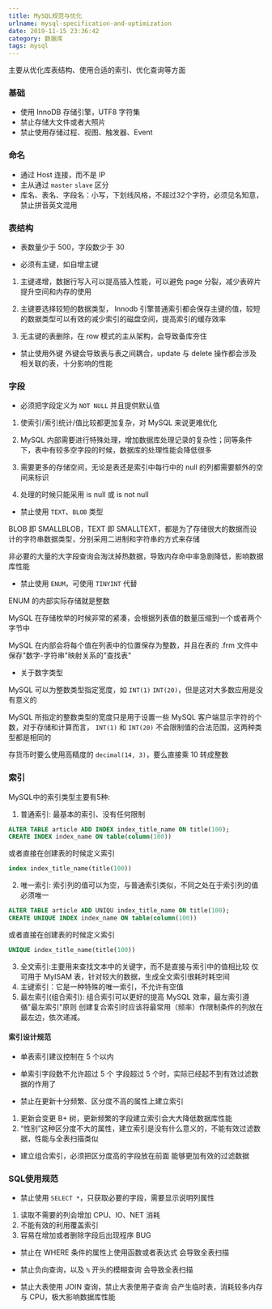```yaml
---
title: MySQL规范与优化
urlname: mysql-specification-and-optimization
date: 2019-11-15 23:36:42
category: 数据库
tags: mysql
---
```


主要从优化库表结构、使用合适的索引、优化查询等方面

<!-- more -->

### 基础

- 使用 InnoDB 存储引擎，UTF8 字符集
- 禁止存储大文件或者大照片
- 禁止使用存储过程、视图、触发器、Event

### 命名

- 通过 Host 连接，而不是 IP
- 主从通过 `master` `slave` 区分
- 库名、表名、字段名：小写，下划线风格，不超过32个字符，必须见名知意，禁止拼音英文混用

### 表结构

- 表数量少于 500，字段数少于 30

- 必须有主键，如自增主键
 1. 主键递增，数据行写入可以提高插入性能，可以避免 page 分裂，减少表碎片提升空间和内存的使用
 
 2. 主键要选择较短的数据类型， Innodb 引擎普通索引都会保存主键的值，较短的数据类型可以有效的减少索引的磁盘空间，提高索引的缓存效率
 3. 无主键的表删除，在 row 模式的主从架构，会导致备库夯住

- 禁止使用外键
 外键会导致表与表之间耦合，update 与 delete 操作都会涉及相关联的表，十分影响的性能

### 字段

- 必须把字段定义为 `NOT NULL` 并且提供默认值
 1. 使索引/索引统计/值比较都更加复杂，对 MySQL 来说更难优化
 
 2. MySQL 内部需要进行特殊处理，增加数据库处理记录的复杂性；同等条件下，表中有较多空字段的时候，数据库的处理性能会降低很多
 3. 需要更多的存储空间，无论是表还是索引中每行中的 null 的列都需要额外的空间来标识
 4. 处理的时候只能采用 is null 或 is not null

- 禁止使用 `TEXT`、`BLOB` 类型

BLOB 即 SMALLBLOB，TEXT 即 SMALLTEXT，都是为了存储很大的数据而设计的字符串数据类型，分别采用二进制和字符串的方式来存储

非必要的大量的大字段查询会淘汰掉热数据，导致内存命中率急剧降低，影响数据库性能

- 禁止使用 `ENUM`，可使用 `TINYINT` 代替

ENUM 的内部实际存储就是整数

MySQL 在存储枚举的时候非常的紧凑，会根据列表值的数量压缩到一个或者两个字节中

MySQL 在内部会将每个值在列表中的位置保存为整数，并且在表的 .frm 文件中保存"数字-字符串"映射关系的"查找表"

- 关于数字类型

MySQL 可以为整数类型指定宽度，如 `INT(1)` `INT(20)`，但是这对大多数应用是没有意义的

MySQL 所指定的整数类型的宽度只是用于设置一些 MySQL 客户端显示字符的个数，对于存储和计算而言， `INT(1)` 和 `INT(20)` 不会限制值的合法范围，这两种类型都是相同的

存货币时要么使用高精度的 `decimal(14, 3)`，要么直接乘 10 转成整数

### 索引

MySQL中的索引类型主要有5种:

1. 普通索引: 最基本的索引、没有任何限制
```sql
ALTER TABLE article ADD INDEX index_title_name ON title(100);
CREATE INDEX index_name ON table(column(100))
```
或者直接在创建表的时候定义索引
```sql
index index_title_name(title(100))
```

2. 唯一索引: 索引列的值可以为空，与普通索引类似，不同之处在于索引列的值必须唯一
```sql
ALTER TABLE article ADD UNIQU index_title_name ON title(100);
CREATE UNIQUE INDEX index_name ON table(column(100))
```
或者直接在创建表的时候定义索引
```sql
UNIQUE index_title_name(title(100))
```
3. 全文索引:主要用来查找文本中的关键字，而不是直接与索引中的值相比较
仅可用于 MyISAM 表，针对较大的数据，生成全文索引很耗时耗空间
4. 主键索引：它是一种特殊的唯一索引，不允许有空值
5. 最左索引(组合索引): 组合索引可以更好的提高 MySQL 效率，最左索引遵循"最左索引"原则
创建复合索引时应该将最常用（频率）作限制条件的列放在最左边，依次递减。

#### 索引设计规范

- 单表索引建议控制在 5 个以内

- 单索引字段数不允许超过 5 个
字段超过 5 个时，实际已经起不到有效过滤数据的作用了

- 禁止在更新十分频繁、区分度不高的属性上建立索引
 1. 更新会变更 B+ 树，更新频繁的字段建立索引会大大降低数据库性能
 2. “性别”这种区分度不大的属性，建立索引是没有什么意义的，不能有效过滤数据，性能与全表扫描类似

- 建立组合索引，必须把区分度高的字段放在前面
 能够更加有效的过滤数据

### SQL使用规范

- 禁止使用 `SELECT *`，只获取必要的字段，需要显示说明列属性
 1. 读取不需要的列会增加 CPU、IO、NET 消耗
 2. 不能有效的利用覆盖索引
 3. 容易在增加或者删除字段后出现程序 BUG
 
- 禁止在 WHERE 条件的属性上使用函数或者表达式
 会导致全表扫描

- 禁止负向查询，以及 `%` 开头的模糊查询
 会导致全表扫描

- 禁止大表使用 JOIN 查询，禁止大表使用子查询
 会产生临时表，消耗较多内存与 CPU，极大影响数据库性能
